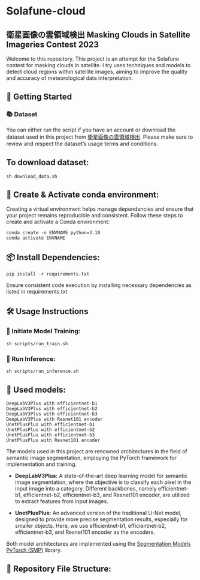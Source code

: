 # Solafune-cloud
## 衛星画像の雲領域検出 Masking Clouds in Satellite Imageries Contest 2023

Welcome to this repository. This project is an attempt for the Solafune contest for masking clouds in satellite. I try uses techniques and models to detect cloud regions within satellite images, aiming to improve the quality and accuracy of meteorological data interpretation.

## 🚀 Getting Started

### 📚 Dataset 
You can either run the script if you have an account or download the dataset used in this project from [衛星画像の雲領域検出](https://solafune.com/ja/competitions/65571524-39b0-4972-9001-ba6b61d6b20f?menu=data&tab=&modal=%22%22). Please make sure to review and respect the dataset’s usage terms and conditions.

## To download dataset:
```
sh download_data.sh
```

## 🐍 Create & Activate conda environment:
Creating a virtual environment helps manage dependencies and ensure that your project remains reproducible and consistent. Follow these steps to create and activate a Conda environment:
```shell
conda create -n ENVNAME python=3.10 
conda activate ENVNAME
```

## 📦 Install Dependencies:
```
pip install -r requirements.txt
```
Ensure consistent code execution by installing necessary dependencies as listed in requirements.txt

## 🛠 Usage Instructions
### 🚄 Initiate Model Training:

```
sh scripts/run_train.sh
```

### 🧠 Run Inference:
```
sh scripts/run_inference.sh
```

## 🤖 Used models:
```
DeepLabV3Plus with efficientnet-b1
DeepLabV3Plus with efficientnet-b2
DeepLabV3Plus with efficientnet-b3
DeepLabV3Plus with Resnet101 encoder
UnetPlusPlus with efficientnet-b1
UnetPlusPlus with efficientnet-b2
UnetPlusPlus with efficientnet-b3
UnetPlusPlus with Resnet101 encoder
```

The models used in this project are renowned architectures in the field of semantic image segmentation, employing the PyTorch framework for implementation and training. 

- **DeepLabV3Plus:** A state-of-the-art deep learning model for semantic image segmentation, where the objective is to classify each pixel in the input image into a category. Different backbones, namely efficientnet-b1, efficientnet-b2, efficientnet-b3, and Resnet101 encoder, are utilized to extract features from input images.

- **UnetPlusPlus:** An advanced version of the traditional U-Net model, designed to provide more precise segmentation results, especially for smaller objects. Here, we use efficientnet-b1, efficientnet-b2, efficientnet-b3, and Resnet101 encoder as the encoders.

Both model architectures are implemented using the [Segmentation Models PyTorch (SMP)](https://pypi.org/project/segmentation-models-pytorch/) library.

## 📂 Repository File Structure:
```

```

